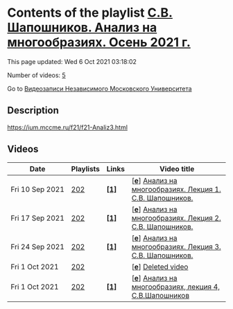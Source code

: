 # Contents of the playlist [С.В. Шапошников. Анализ на многообразиях. Осень 2021 г.](https://www.youtube.com/playlist?list=PLp9ABVh6_x4GL5mJNC-I98FEhdFisEyeN)

This page updated: Wed 6 Oct 2021 03:18:02

Number of videos: [5](#videos)

Go to [Видеозаписи Независимого Московского Университета](../README.md)

## Description

<https://ium.mccme.ru/f21/f21-Analiz3.html>

## Videos

|Date|Playlists|Links|Video title|
|---|---|---|---|
| Fri&nbsp;10&nbsp;Sep&nbsp;2021 | [202](../playlists/202 "С.В. Шапошников. Анализ на многообразиях. Осень 2021 г.") | [**[1]**](https://ium.mccme.ru/f21/f21-Analiz3.html) | [[**e**](https://studio.youtube.com/video/ijz6vbpeT-M/edit "Edit")] [Анализ на многообразиях. Лекция 1. С.В. Шапошников.](https://www.youtube.com/watch?v=ijz6vbpeT-M&list=PLp9ABVh6_x4GL5mJNC-I98FEhdFisEyeN "Лекция для 2 курса.&#013;&#013;&#013;https://ium.mccme.ru/f21/f21-Analiz3.html") |
| Fri&nbsp;17&nbsp;Sep&nbsp;2021 | [202](../playlists/202 "С.В. Шапошников. Анализ на многообразиях. Осень 2021 г.") | [**[1]**](https://ium.mccme.ru/f21/f21-Analiz3.html) | [[**e**](https://studio.youtube.com/video/pufNZ5fUw54/edit "Edit")] [Анализ на многообразиях. Лекция 2. С.В. Шапошников.](https://www.youtube.com/watch?v=pufNZ5fUw54&list=PLp9ABVh6_x4GL5mJNC-I98FEhdFisEyeN "https://ium.mccme.ru/f21/f21-Analiz3.html") |
| Fri&nbsp;24&nbsp;Sep&nbsp;2021 | [202](../playlists/202 "С.В. Шапошников. Анализ на многообразиях. Осень 2021 г.") | [**[1]**](https://ium.mccme.ru/f21/f21-Analiz3.html) | [[**e**](https://studio.youtube.com/video/2Vt-92QJxcw/edit "Edit")] [Анализ на многообразиях. Лекция 3. С.В. Шапошников.](https://www.youtube.com/watch?v=2Vt-92QJxcw&list=PLp9ABVh6_x4GL5mJNC-I98FEhdFisEyeN "https://ium.mccme.ru/f21/f21-Analiz3.html") |
| Fri&nbsp;1&nbsp;Oct&nbsp;2021 | [202](../playlists/202 "С.В. Шапошников. Анализ на многообразиях. Осень 2021 г.") |  | [[**e**](https://studio.youtube.com/video/uPRvHlge63s/edit "Edit")] [Deleted video](https://www.youtube.com/watch?v=uPRvHlge63s&list=PLp9ABVh6_x4GL5mJNC-I98FEhdFisEyeN "This video is unavailable.") |
| Fri&nbsp;1&nbsp;Oct&nbsp;2021 | [202](../playlists/202 "С.В. Шапошников. Анализ на многообразиях. Осень 2021 г.") | [**[1]**](https://ium.mccme.ru/f21/f21-Analiz3.html) | [[**e**](https://studio.youtube.com/video/qCGNRKr_rvQ/edit "Edit")] [Анализ на многообразиях, лекция 4, С.В.Шапошников](https://www.youtube.com/watch?v=qCGNRKr_rvQ&list=PLp9ABVh6_x4GL5mJNC-I98FEhdFisEyeN "https://ium.mccme.ru/f21/f21-Analiz3.html") |
